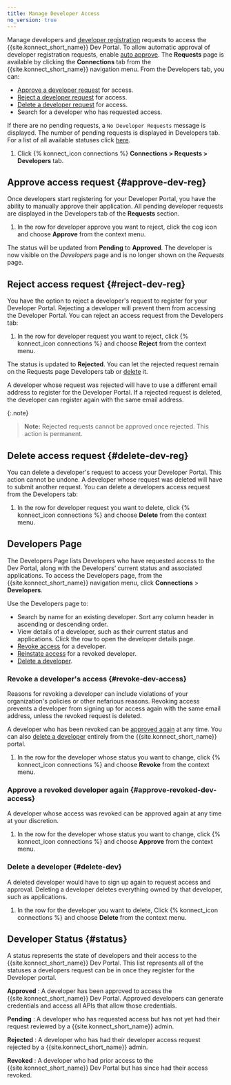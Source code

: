 ```yaml
---
title: Manage Developer Access
no_version: true
---
```


Manage developers and [developer registration](/konnect/dev-portal/access-and-approval/dev-reg) requests to
access the {{site.konnect_short_name}} Dev Portal. To allow automatic approval of developer registration requests,
enable [auto approve](/konnect/dev-portal/access-and-approval/auto-approve-devs-apps).
The **Requests** page is available by clicking the **Connections** tab from the {{site.konnect_short_name}} navigation menu. 
From the Developers tab, you can:

- [Approve a developer request](#approve-dev-reg) for access.
- [Reject a developer request](#reject-dev-reg) for access.
- [Delete a developer request](#delete-dev-reg) for access.
- Search for a developer who has requested access.

If there are no pending requests, a `No Developer Requests` message is displayed. The number of
pending requests is displayed in Developers tab. For a list of all available statuses click [here](#status).

1. Click {% konnect_icon connections %} **Connections > Requests > Developers** tab.

## Approve access request {#approve-dev-reg}
Once developers start registering for your Developer Portal, you have the ability to manually approve their application. All pending developer requests are displayed in the Developers tab of the **Requests** section.

1. In the row for developer approve you want to reject, click the cog icon and choose
   **Approve** from the context menu.

The status will be updated from **Pending** to **Approved**. The developer
is now visible on the _Developers_ page and is no longer shown on the _Requests_ page.

## Reject access request {#reject-dev-reg}
You have the option to reject a developer's request to register for your Developer Portal. Rejecting a developer will prevent them from accessing the Developer Portal. You can reject an access request from the Developers tab: 

1.  In the row for developer request you want to reject, click {% konnect_icon connections %} and choose
   **Reject** from the context menu.

   The status is updated to **Rejected**. You can
   let the rejected request remain on the Requests page Developers tab or
   [delete](#delete-dev-reg) it.

A developer whose request was rejected will have to use a different email address to register for the Developer Portal. 
If a rejected request is deleted, the developer can register
again with the same email address.

{:.note}
>**Note:** Rejected requests cannot be approved once rejected. This action is permanent. 

## Delete access request {#delete-dev-reg}

You can delete a developer's request to access your Developer Portal. This action cannot be undone. A developer
whose request was deleted will have to submit another request. You can delete a developers access request from the Developers tab:

1. In the row for developer request you want to delete, click {% konnect_icon connections %} and choose
   **Delete** from the context menu.

## Developers Page

The Developers Page lists Developers who have requested access to the Dev Portal, along with the Developers’ current status and associated applications. 
To access the Developers page, from the {{site.konnect_short_name}} navigation menu, click **Connections** > **Developers**.

Use the Developers page to:

- Search by name for an existing developer. Sort any column header in ascending or descending order.
- View details of a developer, such as their current status and applications. Click the row
  to open the developer details page.
- [Revoke access](#revoke-dev-access) for a developer.
- [Reinstate access](#approve-revoked-dev-access) for a revoked developer.
- [Delete a developer](#delete-dev).

### Revoke a developer's access {#revoke-dev-access}

Reasons for revoking a developer can include
violations of your organization's policies or other nefarious reasons.
Revoking access prevents a developer from signing up for access again with the same
email address, unless the revoked request is deleted.

A developer who has been revoked can be
[approved again](#approve-revoked-dev-access) at any time. You can also
[delete a developer](#delete-dev) entirely from the {{site.konnect_short_name}} portal.

1. In the row for the developer whose status you want to change, click {% konnect_icon connections %} and choose **Revoke** from the
   context menu.

### Approve a revoked developer again {#approve-revoked-dev-access}

A developer whose access was revoked can be approved again
at any time at your discretion.


1. In the row for the developer whose status you want to change, click {% konnect_icon connections %} and choose **Approve** from the
   context menu.

### Delete a developer {#delete-dev}

A deleted developer would have to sign up again to request access and approval.
Deleting a developer deletes everything owned by that developer, such as applications.


1. In the row for the developer you want to delete,  Click {% konnect_icon connections %} and choose **Delete** from the
   context menu.

## Developer Status {#status}

A status represents the state of developers and their access to the {{site.konnect_short_name}} Dev
Portal. This list represents all of the statuses a developers request can be in once they register for the Developer portal. 

**Approved**
: A developer has been approved to access the {{site.konnect_short_name}} Dev Portal. Approved developers
   can generate credentials and access all APIs that allow those credentials.

**Pending**
: A developer who has requested access but has not yet had their request reviewed by a {{site.konnect_short_name}} admin.

**Rejected**
: A developer who has had their developer access request rejected by a {{site.konnect_short_name}} admin.

**Revoked**
: A developer who had prior access to the {{site.konnect_short_name}} Dev Portal but has since had
  their access revoked.
